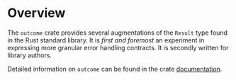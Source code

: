 # Overview

The `outcome` crate provides several augmentations of the `Result` type found
in the Rust standard library. It is *first and foremost* an experiment in
expressing more granular error handling contracts. It is secondly written for
library authors.

Detailed information on `outcome` can be found in the crate [documentation][1].

[1]: #
